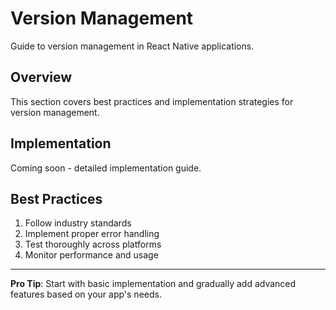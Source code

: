 # Version Management

Guide to version management in React Native applications.

## Overview

This section covers best practices and implementation strategies for version management.

## Implementation

Coming soon - detailed implementation guide.

## Best Practices

1. Follow industry standards
2. Implement proper error handling
3. Test thoroughly across platforms
4. Monitor performance and usage

---

**Pro Tip**: Start with basic implementation and gradually add advanced features based on your app's needs.
